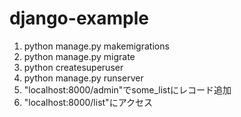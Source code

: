 # django-example


1. python manage.py makemigrations
2. python manage.py migrate
3. python createsuperuser
4. python manage.py runserver
5. "localhost:8000/admin"でsome_listにレコード追加
6. "localhost:8000/list"にアクセス
